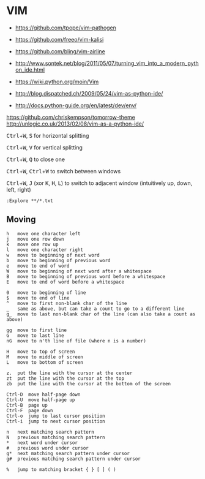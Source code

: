 # VIM

* https://github.com/tpope/vim-pathogen
* https://github.com/freeo/vim-kalisi
* https://github.com/bling/vim-airline

* http://www.sontek.net/blog/2011/05/07/turning_vim_into_a_modern_python_ide.html
* https://wiki.python.org/moin/Vim
* http://blog.dispatched.ch/2009/05/24/vim-as-python-ide/
* http://docs.python-guide.org/en/latest/dev/env/

https://github.com/chriskempson/tomorrow-theme
http://unlogic.co.uk/2013/02/08/vim-as-a-python-ide/



<kbd>Ctrl</kbd>+<kbd>W</kbd>, <kbd>S</kbd> for horizontal splitting

<kbd>Ctrl</kbd>+<kbd>W</kbd>, <kbd>V</kbd> for vertical splitting

<kbd>Ctrl</kbd>+<kbd>W</kbd>, <kbd>Q</kbd> to close one

<kbd>Ctrl</kbd>+<kbd>W</kbd>, <kbd>Ctrl</kbd>+<kbd>W</kbd> to switch between windows

<kbd>Ctrl</kbd>+<kbd>W</kbd>, <kbd>J</kbd> (xor <kbd>K</kbd>, <kbd>H</kbd>, <kbd>L</kbd>) to switch to adjacent window (intuitively up, down, left, right)

```
:Explore **/*.txt
```

## Moving

```
h   move one character left
j   move one row down
k   move one row up
l   move one character right
w   move to beginning of next word
b   move to beginning of previous word
e   move to end of word
W   move to beginning of next word after a whitespace
B   move to beginning of previous word before a whitespace
E   move to end of word before a whitespace

0   move to beginning of line
$   move to end of line
^   move to first non-blank char of the line
_   same as above, but can take a count to go to a different line
g_  move to last non-blank char of the line (can also take a count as above)

gg  move to first line
G   move to last line
nG  move to n'th line of file (where n is a number)

H   move to top of screen
M   move to middle of screen
L   move to bottom of screen

z.  put the line with the cursor at the center
zt  put the line with the cursor at the top
zb  put the line with the cursor at the bottom of the screen

Ctrl-D  move half-page down
Ctrl-U  move half-page up
Ctrl-B  page up
Ctrl-F  page down
Ctrl-o  jump to last cursor position
Ctrl-i  jump to next cursor position

n   next matching search pattern
N   previous matching search pattern
*   next word under cursor
#   previous word under cursor
g*  next matching search pattern under cursor
g#  previous matching search pattern under cursor

%   jump to matching bracket { } [ ] ( )
```
